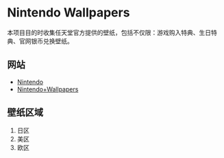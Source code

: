 # Nintendo Wallpapers

本项目目的时收集任天堂官方提供的壁纸，包括不仅限：游戏购入特典、生日特典、官网银币兑换壁纸。

## 网站

- [Nintendo](https://my.nintendo.com/)
- [Nintendo+Wallpapers](https://pastebin.com/WbwbSE8B)

## 壁纸区域

1. 日区
2. 美区
3. 欧区
